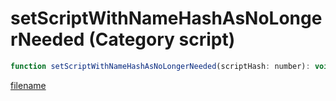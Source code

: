 # setScriptWithNameHashAsNoLongerNeeded (Category script)

```js
function setScriptWithNameHashAsNoLongerNeeded(scriptHash: number): void
```

[filename](setScriptWithNameHashAsNoLongerNeeded_m.md ':include')